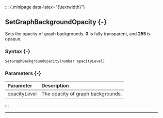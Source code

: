 ::: {.minipage data-latex="{\textwidth}"}
## SetGraphBackgroundOpacity {-}

Sets the opacity of graph backgrounds. **0** is fully transparent, and **255** is opaque.

### Syntax {-}

```{sql}
SetGraphBackgroundOpacity(number opacityLevel)
```

### Parameters {-}

**Parameter** | **Description**
| :-- | :-- |
opacityLevel | The opacity of graph backgrounds.
:::

***
